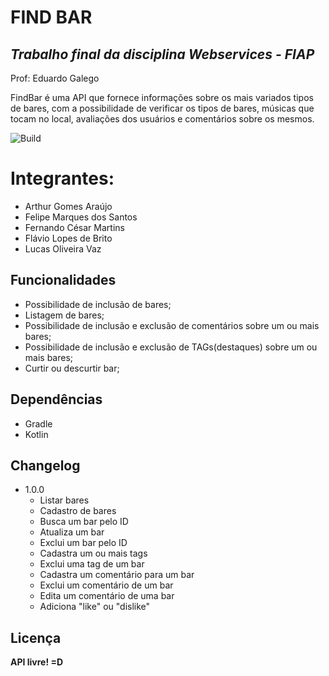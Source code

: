 # FIND BAR
## _Trabalho final da disciplina Webservices - FIAP_
Prof: Eduardo Galego

FindBar é uma API que fornece informações sobre os mais variados tipos de bares, com a possibilidade de verificar os tipos de bares, músicas que tocam no local, avaliações dos usuários e comentários sobre os mesmos.

![Build](https://img.shields.io/static/v1?label=Versão&message=1.0.0&color=blue)

# Integrantes:
- Arthur Gomes Araújo
- Felipe Marques dos Santos
- Fernando César Martins
- Flávio Lopes de Brito
- Lucas Oliveira Vaz

## Funcionalidades

- Possibilidade de inclusão de bares;
- Listagem de bares;
- Possibilidade de inclusão e exclusão de comentários sobre um ou mais bares;
- Possibilidade de inclusão e exclusão de TAGs(destaques) sobre um ou mais bares;
- Curtir ou descurtir bar;

## Dependências

- Gradle
- Kotlin

## Changelog

- 1.0.0
    - Listar bares
    - Cadastro de bares
    - Busca um bar pelo ID
    - Atualiza um bar
    - Exclui um bar pelo ID
    - Cadastra um ou mais tags
    - Exclui uma tag de um bar
    - Cadastra um comentário para um bar
    - Exclui um comentário de um bar
    - Edita um comentário de uma bar
    - Adiciona "like" ou "dislike"

## Licença

**API livre! =D**

